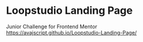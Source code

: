 # Loopstudio Landing Page
Junior Challenge for Frontend Mentor
https://avajscript.github.io/Loopstudio-Landing-Page/
